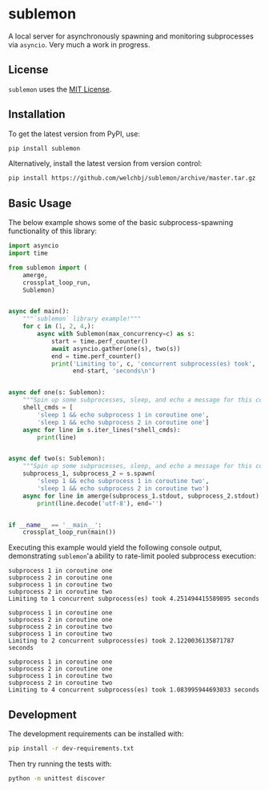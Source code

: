 # sublemon

A local server for asynchronously spawning and monitoring subprocesses via `asyncio`. Very much a work in progress.


## License

`sublemon` uses the [MIT License](https://opensource.org/licenses/MIT).


## Installation

To get the latest version from PyPI, use:
```sh
pip install sublemon
```

Alternatively, install the latest version from version control:
```sh
pip install https://github.com/welchbj/sublemon/archive/master.tar.gz
```


## Basic Usage

The below example shows some of the basic subprocess-spawning functionality of this library:
```python
import asyncio
import time

from sublemon import (
    amerge,
    crossplat_loop_run,
    Sublemon)


async def main():
    """`sublemon` library example!"""
    for c in (1, 2, 4,):
        async with Sublemon(max_concurrency=c) as s:
            start = time.perf_counter()
            await asyncio.gather(one(s), two(s))
            end = time.perf_counter()
            print('Limiting to', c, 'concurrent subprocess(es) took',
                  end-start, 'seconds\n')


async def one(s: Sublemon):
    """Spin up some subprocesses, sleep, and echo a message for this coro."""
    shell_cmds = [
        'sleep 1 && echo subprocess 1 in coroutine one',
        'sleep 1 && echo subprocess 2 in coroutine one']
    async for line in s.iter_lines(*shell_cmds):
        print(line)


async def two(s: Sublemon):
    """Spin up some subprocesses, sleep, and echo a message for this coro."""
    subprocess_1, subprocess_2 = s.spawn(
        'sleep 1 && echo subprocess 1 in coroutine two',
        'sleep 1 && echo subprocess 2 in coroutine two')
    async for line in amerge(subprocess_1.stdout, subprocess_2.stdout):
        print(line.decode('utf-8'), end='')


if __name__ == '__main__':
    crossplat_loop_run(main())

```

Executing this example would yield the following console output, demonstrating `sublemon`'a ability to rate-limit pooled subprocess execution:
```
subprocess 1 in coroutine one
subprocess 2 in coroutine one
subprocess 1 in coroutine two
subprocess 2 in coroutine two
Limiting to 1 concurrent subprocess(es) took 4.251494415589895 seconds

subprocess 1 in coroutine one
subprocess 2 in coroutine one
subprocess 2 in coroutine two
subprocess 1 in coroutine two
Limiting to 2 concurrent subprocess(es) took 2.1220036135871787 seconds

subprocess 1 in coroutine one
subprocess 2 in coroutine one
subprocess 1 in coroutine two
subprocess 2 in coroutine two
Limiting to 4 concurrent subprocess(es) took 1.083995944693033 seconds
```


## Development

The development requirements can be installed with:
```sh
pip install -r dev-requirements.txt
```

Then try running the tests with:
```sh
python -m unittest discover
```